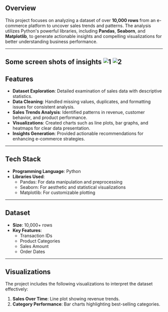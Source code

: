 ## Overview  
This project focuses on analyzing a dataset of over **10,000 rows** from an e-commerce platform to uncover sales trends and patterns. The analysis utilizes Python's powerful libraries, including **Pandas**, **Seaborn**, and **Matplotlib**, to generate actionable insights and compelling visualizations for better understanding business performance.  

---
Some screen shots of insights
![1](https://github.com/user-attachments/assets/7d0ba63a-fde2-4bbf-bd06-12936534eaa2)
![2](https://github.com/user-attachments/assets/0d836c0b-e1fa-46c5-b38f-828bc1e77c90)
---

## Features  
- **Dataset Exploration**: Detailed examination of sales data with descriptive statistics.  
- **Data Cleaning**: Handled missing values, duplicates, and formatting issues for consistent analysis.  
- **Sales Trends Analysis**: Identified patterns in revenue, customer behavior, and product performance.  
- **Visualizations**: Created charts such as line plots, bar graphs, and heatmaps for clear data presentation.  
- **Insights Generation**: Provided actionable recommendations for enhancing e-commerce strategies.  

---

## Tech Stack  
- **Programming Language**: Python  
- **Libraries Used**:  
  - Pandas: For data manipulation and preprocessing  
  - Seaborn: For aesthetic and statistical visualizations  
  - Matplotlib: For customizable plotting  

---

## Dataset  
- **Size**: 10,000+ rows  
- **Key Features**:  
  - Transaction IDs  
  - Product Categories  
  - Sales Amount   
  - Order Dates  

---

## Visualizations  
The project includes the following visualizations to interpret the dataset effectively:  
1. **Sales Over Time**: Line plot showing revenue trends.  
2. **Category Performance**: Bar charts highlighting best-selling categories.  

